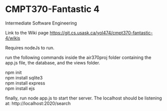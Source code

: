 # CMPT370-Fantastic 4

Intermediate Software Engineering

Link to the Wiki page https://git.cs.usask.ca/yol474/cmpt370-fantastic-4/wikis

Requires nodeJs to run.<br>

run  the following commands inside the air370proj folder containing the 
app.js file, the database, and the views folder.<br>

npm init <br>
npm install sqlite3<br>
npm install express<br>
npm install ejs<br>

finally, run node app.js to start ther server.
The localhost should be listening at: http://localhost:2020/search
